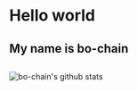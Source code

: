 # Hello world

## My name is bo-chain
## 


![bo-chain's github stats](https://github-readme-stats.vercel.app/api?username=bochainwu&show_icons=true&theme=tokyonight)